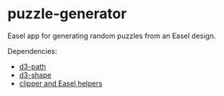 # puzzle-generator

Easel app for generating random puzzles from an Easel design.

Dependencies:

- [d3-path](https://github.com/d3/d3-path)
- [d3-shape](https://github.com/d3/d3-shape)
- [clipper and Easel helpers](https://gist.github.com/nevernormal1/b69139572185d7a2ef2dd6d6a3ea1a23)
